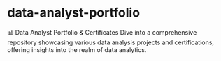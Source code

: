 # data-analyst-portfolio
📊 Data Analyst Portfolio &amp; Certificates  Dive into a comprehensive repository showcasing various data analysis projects and certifications, offering insights into the realm of data analytics.
